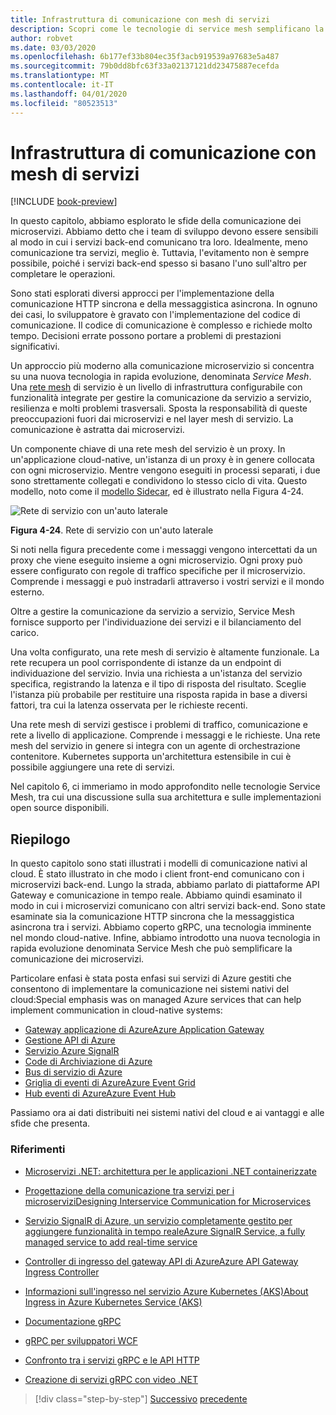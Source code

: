 ```yaml
---
title: Infrastruttura di comunicazione con mesh di servizi
description: Scopri come le tecnologie di service mesh semplificano la comunicazione dei microservizi nativi nel cloud
author: robvet
ms.date: 03/03/2020
ms.openlocfilehash: 6b177ef33b804ec35f3acb919539a97683e5a487
ms.sourcegitcommit: 79b0dd8bfc63f33a02137121dd23475887ecefda
ms.translationtype: MT
ms.contentlocale: it-IT
ms.lasthandoff: 04/01/2020
ms.locfileid: "80523513"
---
```

# <a name="service-mesh-communication-infrastructure"></a>Infrastruttura di comunicazione con mesh di servizi

[!INCLUDE [book-preview](../../../includes/book-preview.md)]

In questo capitolo, abbiamo esplorato le sfide della comunicazione dei microservizi. Abbiamo detto che i team di sviluppo devono essere sensibili al modo in cui i servizi back-end comunicano tra loro. Idealmente, meno comunicazione tra servizi, meglio è. Tuttavia, l'evitamento non è sempre possibile, poiché i servizi back-end spesso si basano l'uno sull'altro per completare le operazioni.

Sono stati esplorati diversi approcci per l'implementazione della comunicazione HTTP sincrona e della messaggistica asincrona. In ognuno dei casi, lo sviluppatore è gravato con l'implementazione del codice di comunicazione. Il codice di comunicazione è complesso e richiede molto tempo. Decisioni errate possono portare a problemi di prestazioni significativi.

Un approccio più moderno alla comunicazione microservizio si concentra su una nuova tecnologia in rapida evoluzione, denominata *Service Mesh*. Una [rete mesh](https://www.nginx.com/blog/what-is-a-service-mesh/) di servizio è un livello di infrastruttura configurabile con funzionalità integrate per gestire la comunicazione da servizio a servizio, resilienza e molti problemi trasversali. Sposta la responsabilità di queste preoccupazioni fuori dai microservizi e nel layer mesh di servizio. La comunicazione è astratta dai microservizi.

Un componente chiave di una rete mesh del servizio è un proxy. In un'applicazione cloud-native, un'istanza di un proxy è in genere collocata con ogni microservizio. Mentre vengono eseguiti in processi separati, i due sono strettamente collegati e condividono lo stesso ciclo di vita. Questo modello, noto come il [modello Sidecar](https://docs.microsoft.com/azure/architecture/patterns/sidecar), ed è illustrato nella Figura 4-24.

![Rete di servizio con un'auto laterale](./media/service-mesh-with-side-car.png)

**Figura 4-24**. Rete di servizio con un'auto laterale

Si noti nella figura precedente come i messaggi vengono intercettati da un proxy che viene eseguito insieme a ogni microservizio. Ogni proxy può essere configurato con regole di traffico specifiche per il microservizio. Comprende i messaggi e può instradarli attraverso i vostri servizi e il mondo esterno.

Oltre a gestire la comunicazione da servizio a servizio, Service Mesh fornisce supporto per l'individuazione dei servizi e il bilanciamento del carico.

Una volta configurato, una rete mesh di servizio è altamente funzionale. La rete recupera un pool corrispondente di istanze da un endpoint di individuazione del servizio. Invia una richiesta a un'istanza del servizio specifica, registrando la latenza e il tipo di risposta del risultato. Sceglie l'istanza più probabile per restituire una risposta rapida in base a diversi fattori, tra cui la latenza osservata per le richieste recenti.

Una rete mesh di servizi gestisce i problemi di traffico, comunicazione e rete a livello di applicazione. Comprende i messaggi e le richieste. Una rete mesh del servizio in genere si integra con un agente di orchestrazione contenitore. Kubernetes supporta un'architettura estensibile in cui è possibile aggiungere una rete di servizi.

Nel capitolo 6, ci immeriamo in modo approfondito nelle tecnologie Service Mesh, tra cui una discussione sulla sua architettura e sulle implementazioni open source disponibili.

## <a name="summary"></a>Riepilogo

In questo capitolo sono stati illustrati i modelli di comunicazione nativi al cloud. È stato illustrato in che modo i client front-end comunicano con i microservizi back-end. Lungo la strada, abbiamo parlato di piattaforme API Gateway e comunicazione in tempo reale. Abbiamo quindi esaminato il modo in cui i microservizi comunicano con altri servizi back-end. Sono state esaminate sia la comunicazione HTTP sincrona che la messaggistica asincrona tra i servizi. Abbiamo coperto gRPC, una tecnologia imminente nel mondo cloud-native. Infine, abbiamo introdotto una nuova tecnologia in rapida evoluzione denominata Service Mesh che può semplificare la comunicazione dei microservizi.

Particolare enfasi è stata posta enfasi sui servizi di Azure gestiti che consentono di implementare la comunicazione nei sistemi nativi del cloud:Special emphasis was on managed Azure services that can help implement communication in cloud-native systems:

- [Gateway applicazione di AzureAzure Application Gateway](https://docs.microsoft.com/azure/application-gateway/overview)
- [Gestione API di Azure](https://azure.microsoft.com/services/api-management/)
- [Servizio Azure SignalR](https://azure.microsoft.com/services/signalr-service/)
- [Code di Archiviazione di Azure](https://docs.microsoft.com/azure/storage/queues/storage-queues-introduction)
- [Bus di servizio di Azure](https://docs.microsoft.com/azure/service-bus-messaging/service-bus-messaging-overview)
- [Griglia di eventi di AzureAzure Event Grid](https://docs.microsoft.com/azure/event-grid/overview)
- [Hub eventi di AzureAzure Event Hub](https://azure.microsoft.com/services/event-hubs/)

Passiamo ora ai dati distribuiti nei sistemi nativi del cloud e ai vantaggi e alle sfide che presenta.

### <a name="references"></a>Riferimenti

- [Microservizi .NET: architettura per le applicazioni .NET containerizzate](https://dotnet.microsoft.com/download/thank-you/microservices-architecture-ebook)

- [Progettazione della comunicazione tra servizi per i microserviziDesigning Interservice Communication for Microservices](https://docs.microsoft.com/azure/architecture/microservices/design/interservice-communication)

- [Servizio SignalR di Azure, un servizio completamente gestito per aggiungere funzionalità in tempo realeAzure SignalR Service, a fully managed service to add real-time service](https://azure.microsoft.com/blog/azure-signalr-service-a-fully-managed-service-to-add-real-time-functionality/)

- [Controller di ingresso del gateway API di AzureAzure API Gateway Ingress Controller](https://azure.github.io/application-gateway-kubernetes-ingress/)

- [Informazioni sull'ingresso nel servizio Azure Kubernetes (AKS)About Ingress in Azure Kubernetes Service (AKS)](https://vincentlauzon.com/2018/10/10/about-ingress-in-azure-kubernetes-service-aks/)

- [Documentazione gRPC](https://grpc.io/docs/guides/)

- [gRPC per sviluppatori WCF](https://docs.microsoft.com/dotnet/architecture/grpc-for-wcf-developers/)

- [Confronto tra i servizi gRPC e le API HTTP](https://docs.microsoft.com/aspnet/core/grpc/comparison?view=aspnetcore-3.0)

- [Creazione di servizi gRPC con video .NET](https://channel9.msdn.com/Shows/The-Cloud-Native-Show/Building-Microservices-with-gRPC-and-NET)

>[!div class="step-by-step"]
>[Successivo](grpc.md)
>[precedente](Database-per-microservice.md)
